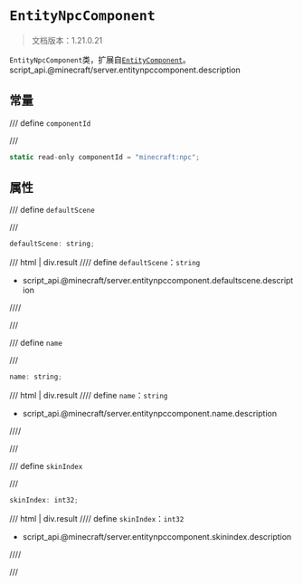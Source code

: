 # `EntityNpcComponent`

> 文档版本：1.21.0.21

`EntityNpcComponent`类，扩展自[`EntityComponent`](./entitycomponent.md)。script_api.@minecraft/server.entitynpccomponent.description

## 常量

/// define
`componentId`


///

```js
static read-only componentId = "minecraft:npc";
```


## 属性

/// define
`defaultScene`


///

```js
defaultScene: string;
```

/// html | div.result
//// define
`defaultScene`：`string`

- script_api.@minecraft/server.entitynpccomponent.defaultscene.description


////

///


/// define
`name`


///

```js
name: string;
```

/// html | div.result
//// define
`name`：`string`

- script_api.@minecraft/server.entitynpccomponent.name.description


////

///


/// define
`skinIndex`


///

```js
skinIndex: int32;
```

/// html | div.result
//// define
`skinIndex`：`int32`

- script_api.@minecraft/server.entitynpccomponent.skinindex.description


////

///

